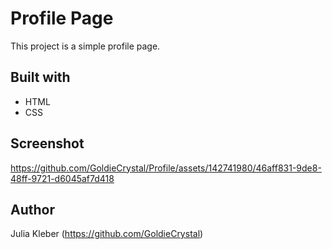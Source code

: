 # Profile Page

This project is a simple profile page.

## Built with

* HTML
* CSS

## Screenshot

https://github.com/GoldieCrystal/Profile/assets/142741980/46aff831-9de8-48ff-9721-d6045af7d418

## Author

Julia Kleber (https://github.com/GoldieCrystal)
